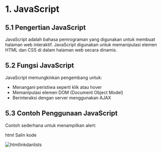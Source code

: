 <h1>1. JavaScript</h1>

<h2>5.1 Pengertian JavaScript</h2>
<p>
  JavaScript adalah bahasa pemrograman yang digunakan untuk membuat halaman web interaktif.
  JavaScript digunakan untuk memanipulasi elemen HTML dan CSS di dalam halaman web secara dinamis.
</p>

<h2>5.2 Fungsi JavaScript</h2>
<p>
  JavaScript memungkinkan pengembang untuk:
</p>
<ul>
  <li>Menangani peristiwa seperti klik atau hover</li>
  <li>Memanipulasi elemen DOM (Document Object Model)</li>
  <li>Berinteraksi dengan server menggunakan AJAX</li>
</ul>

<h2>5.3 Contoh Penggunaan JavaScript</h2>
<p>Contoh sederhana untuk menampilkan alert:</p>

html
Salin kode
<script>
  alert("Hello, World!");
</script>

![htmllinkdanlists](/assets/images/javascript.png)